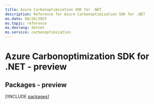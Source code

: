 ```yaml
---
title: Azure Carbonoptimization SDK for .NET
description: Reference for Azure Carbonoptimization SDK for .NET
ms.date: 08/26/2025
ms.topic: reference
ms.devlang: dotnet
ms.service: carbonoptimization
---
```

# Azure Carbonoptimization SDK for .NET - preview
## Packages - preview
[!INCLUDE [packages](carbonoptimization-index.md)]